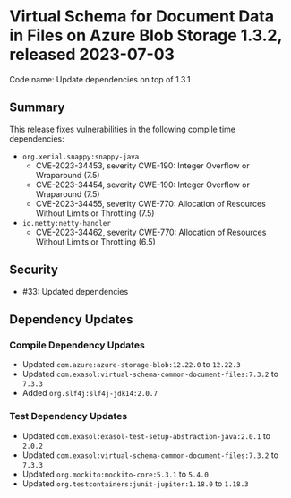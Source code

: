 # Virtual Schema for Document Data in Files on Azure Blob Storage 1.3.2, released 2023-07-03

Code name: Update dependencies on top of 1.3.1

## Summary

This release fixes vulnerabilities in the following compile time dependencies:
* `org.xerial.snappy:snappy-java`
  * CVE-2023-34453, severity CWE-190: Integer Overflow or Wraparound (7.5)
  * CVE-2023-34454, severity CWE-190: Integer Overflow or Wraparound (7.5)
  * CVE-2023-34455, severity CWE-770: Allocation of Resources Without Limits or Throttling (7.5)
* `io.netty:netty-handler`
  * CVE-2023-34462, severity CWE-770: Allocation of Resources Without Limits or Throttling (6.5)
  

## Security

* #33: Updated dependencies

## Dependency Updates

### Compile Dependency Updates

* Updated `com.azure:azure-storage-blob:12.22.0` to `12.22.3`
* Updated `com.exasol:virtual-schema-common-document-files:7.3.2` to `7.3.3`
* Added `org.slf4j:slf4j-jdk14:2.0.7`

### Test Dependency Updates

* Updated `com.exasol:exasol-test-setup-abstraction-java:2.0.1` to `2.0.2`
* Updated `com.exasol:virtual-schema-common-document-files:7.3.2` to `7.3.3`
* Updated `org.mockito:mockito-core:5.3.1` to `5.4.0`
* Updated `org.testcontainers:junit-jupiter:1.18.0` to `1.18.3`

